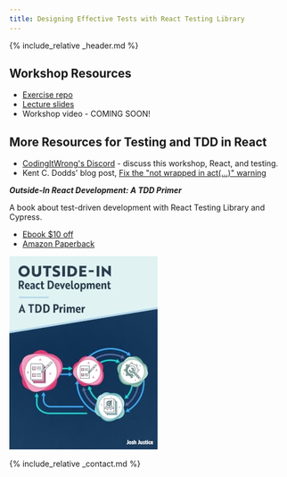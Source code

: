 ```yaml
---
title: Designing Effective Tests with React Testing Library
---
```


{% include_relative _header.md %}

## Workshop Resources

- [Exercise repo](https://github.com/CodingItWrong/react-testing-exercises)
- [Lecture slides](https://www.slideshare.net/JoshJustice1/designing-effective-tests-with-react-testing-library)
- Workshop video - COMING SOON!

## More Resources for Testing and TDD in React

- [CodingItWrong's Discord](https://discord.gg/jVXCxZPF6f) - discuss this workshop, React, and testing.
- Kent C. Dodds' blog post, [Fix the "not wrapped in act(...)" warning](https://kentcdodds.com/blog/fix-the-not-wrapped-in-act-warning)

<div class="media my-4">
  <div class="media-body">
    <em><strong>Outside-In React Development: A TDD Primer</strong></em>
    <p>A book about test-driven development with React Testing Library and Cypress.</p>
    <ul>
      <li><a href="https://link.outsidein.dev/berlin22">Ebook $10 off</a></li>
      <li><a href="https://link.outsidein.dev/amazon">Amazon Paperback</a></li>
    </ul>
  </div>
  <img class="ml-3" src="/img/books/outside-in-react.jpg" alt="Outside-In React Development: A TDD Primer" />
</div>

{% include_relative _contact.md %}
